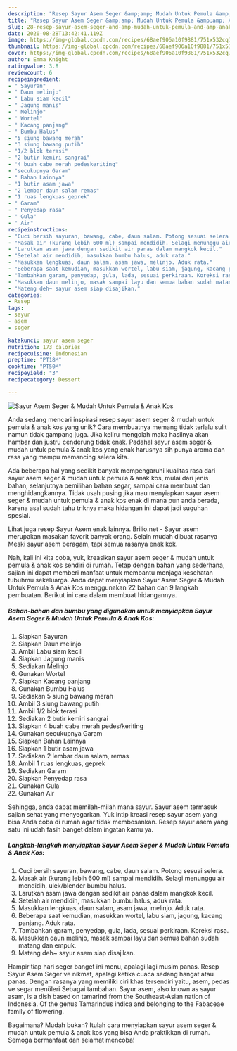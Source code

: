 ```yaml
---
description: "Resep Sayur Asem Seger &amp;amp; Mudah Untuk Pemula &amp;amp; Anak Kos Anti Gagal"
title: "Resep Sayur Asem Seger &amp;amp; Mudah Untuk Pemula &amp;amp; Anak Kos Anti Gagal"
slug: 28-resep-sayur-asem-seger-and-amp-mudah-untuk-pemula-and-amp-anak-kos-anti-gagal
date: 2020-08-28T13:42:41.119Z
image: https://img-global.cpcdn.com/recipes/68aef906a10f9881/751x532cq70/sayur-asem-seger-mudah-untuk-pemula-anak-kos-foto-resep-utama.jpg
thumbnail: https://img-global.cpcdn.com/recipes/68aef906a10f9881/751x532cq70/sayur-asem-seger-mudah-untuk-pemula-anak-kos-foto-resep-utama.jpg
cover: https://img-global.cpcdn.com/recipes/68aef906a10f9881/751x532cq70/sayur-asem-seger-mudah-untuk-pemula-anak-kos-foto-resep-utama.jpg
author: Emma Knight
ratingvalue: 3.8
reviewcount: 6
recipeingredient:
- " Sayuran"
- " Daun melinjo"
- " Labu siam kecil"
- " Jagung manis"
- " Melinjo"
- " Wortel"
- " Kacang panjang"
- " Bumbu Halus"
- "5 siung bawang merah"
- "3 siung bawang putih"
- "1/2 blok terasi"
- "2 butir kemiri sangrai"
- "4 buah cabe merah pedeskeriting"
- "secukupnya Garam"
- " Bahan Lainnya"
- "1 butir asam jawa"
- "2 lembar daun salam remas"
- "1 ruas lengkuas geprek"
- " Garam"
- " Penyedap rasa"
- " Gula"
- " Air"
recipeinstructions:
- "Cuci bersih sayuran, bawang, cabe, daun salam. Potong sesuai selera."
- "Masak air (kurang lebih 600 ml) sampai mendidih. Selagi menunggu air mendidih, ulek/blender bumbu halus."
- "Larutkan asam jawa dengan sedikit air panas dalam mangkok kecil."
- "Setelah air mendidih, masukkan bumbu halus, aduk rata."
- "Masukkan lengkuas, daun salam, asam jawa, melinjo. Aduk rata."
- "Beberapa saat kemudian, masukkan wortel, labu siam, jagung, kacang panjang. Aduk rata."
- "Tambahkan garam, penyedap, gula, lada, sesuai perkiraan. Koreksi rasa."
- "Masukkan daun melinjo, masak sampai layu dan semua bahan sudah matang dan empuk."
- "Mateng deh~ sayur asem siap disajikan."
categories:
- Resep
tags:
- sayur
- asem
- seger

katakunci: sayur asem seger 
nutrition: 173 calories
recipecuisine: Indonesian
preptime: "PT18M"
cooktime: "PT50M"
recipeyield: "3"
recipecategory: Dessert

---
```



![Sayur Asem Seger &amp; Mudah Untuk Pemula &amp; Anak Kos](https://img-global.cpcdn.com/recipes/68aef906a10f9881/751x532cq70/sayur-asem-seger-mudah-untuk-pemula-anak-kos-foto-resep-utama.jpg)

Anda sedang mencari inspirasi resep sayur asem seger &amp; mudah untuk pemula &amp; anak kos yang unik? Cara membuatnya memang tidak terlalu sulit namun tidak gampang juga. Jika keliru mengolah maka hasilnya akan hambar dan justru cenderung tidak enak. Padahal sayur asem seger &amp; mudah untuk pemula &amp; anak kos yang enak harusnya sih punya aroma dan rasa yang mampu memancing selera kita.

Ada beberapa hal yang sedikit banyak mempengaruhi kualitas rasa dari sayur asem seger &amp; mudah untuk pemula &amp; anak kos, mulai dari jenis bahan, selanjutnya pemilihan bahan segar, sampai cara membuat dan menghidangkannya. Tidak usah pusing jika mau menyiapkan sayur asem seger &amp; mudah untuk pemula &amp; anak kos enak di mana pun anda berada, karena asal sudah tahu triknya maka hidangan ini dapat jadi suguhan spesial.

Lihat juga resep Sayur Asem enak lainnya. Brilio.net - Sayur asem merupakan masakan favorit banyak orang. Selain mudah dibuat rasanya Meski sayur asem beragam, tapi semua rasanya enak kok.


Nah, kali ini kita coba, yuk, kreasikan sayur asem seger &amp; mudah untuk pemula &amp; anak kos sendiri di rumah. Tetap dengan bahan yang sederhana, sajian ini dapat memberi manfaat untuk membantu menjaga kesehatan tubuhmu sekeluarga. Anda dapat menyiapkan Sayur Asem Seger &amp; Mudah Untuk Pemula &amp; Anak Kos menggunakan 22 bahan dan 9 langkah pembuatan. Berikut ini cara dalam membuat hidangannya.

<!--inarticleads1-->

##### Bahan-bahan dan bumbu yang digunakan untuk menyiapkan Sayur Asem Seger &amp; Mudah Untuk Pemula &amp; Anak Kos:

1. Siapkan  Sayuran
1. Siapkan  Daun melinjo
1. Ambil  Labu siam kecil
1. Siapkan  Jagung manis
1. Sediakan  Melinjo
1. Gunakan  Wortel
1. Siapkan  Kacang panjang
1. Gunakan  Bumbu Halus
1. Sediakan 5 siung bawang merah
1. Ambil 3 siung bawang putih
1. Ambil 1/2 blok terasi
1. Sediakan 2 butir kemiri sangrai
1. Siapkan 4 buah cabe merah pedes/keriting
1. Gunakan secukupnya Garam
1. Siapkan  Bahan Lainnya
1. Siapkan 1 butir asam jawa
1. Sediakan 2 lembar daun salam, remas
1. Ambil 1 ruas lengkuas, geprek
1. Sediakan  Garam
1. Siapkan  Penyedap rasa
1. Gunakan  Gula
1. Gunakan  Air


Sehingga, anda dapat memilah-milah mana sayur. Sayur asem termasuk sajian sehat yang menyegarkan. Yuk intip kreasi resep sayur asem yang bisa Anda coba di rumah agar tidak membosankan. Resep sayur asem yang satu ini udah fasih banget dalam ingatan kamu ya. 

<!--inarticleads2-->

##### Langkah-langkah menyiapkan Sayur Asem Seger &amp; Mudah Untuk Pemula &amp; Anak Kos:

1. Cuci bersih sayuran, bawang, cabe, daun salam. Potong sesuai selera.
1. Masak air (kurang lebih 600 ml) sampai mendidih. Selagi menunggu air mendidih, ulek/blender bumbu halus.
1. Larutkan asam jawa dengan sedikit air panas dalam mangkok kecil.
1. Setelah air mendidih, masukkan bumbu halus, aduk rata.
1. Masukkan lengkuas, daun salam, asam jawa, melinjo. Aduk rata.
1. Beberapa saat kemudian, masukkan wortel, labu siam, jagung, kacang panjang. Aduk rata.
1. Tambahkan garam, penyedap, gula, lada, sesuai perkiraan. Koreksi rasa.
1. Masukkan daun melinjo, masak sampai layu dan semua bahan sudah matang dan empuk.
1. Mateng deh~ sayur asem siap disajikan.


Hampir tiap hari seger banget ini menu, apalagi lagi musim panas. Resep Sayur Asem Seger ve nikmat, apalagi ketika cuaca sedang hangat atau panas. Dengan rasanya yang memiliki ciri khas tersendiri yaitu, asem, pedas ve segar menüleri Sebagai tambahan. Sayur asem, also known as sayur asam, is a dish based on tamarind from the Southeast-Asian nation of Indonesia. Of the genus Tamarindus indica and belonging to the Fabaceae family of flowering. 

Bagaimana? Mudah bukan? Itulah cara menyiapkan sayur asem seger &amp; mudah untuk pemula &amp; anak kos yang bisa Anda praktikkan di rumah. Semoga bermanfaat dan selamat mencoba!
